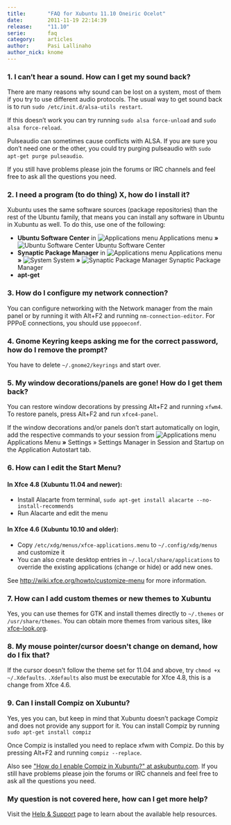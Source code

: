 ```yaml
---
title:       "FAQ for Xubuntu 11.10 Oneiric Ocelot"
date:        2011-11-19 22:14:39
release:     "11.10"
serie:       faq
category:    articles
author:      Pasi Lallinaho
author_nick: knome
---
```


### 1. I can’t hear a sound. How can I get my sound back?

There are many reasons why sound can be lost on a system, most of them if you try to use different audio protocols. The usual way to get sound back is to run `sudo /etc/init.d/alsa-utils restart`.

If this doesn’t work you can try running `sudo alsa force-unload` and `sudo alsa force-reload`.

Pulseaudio can sometimes cause conflicts with ALSA. If you are sure you don’t need one or the other, you could try purging pulseaudio with `sudo apt-get purge pulseaudio`.

If you still have problems please join the forums or IRC channels and feel free to ask all the questions you need.

### 2. I need a program (to do thing) X, how do I install it?

Xubuntu uses the same software sources (package repositories) than the rest of the Ubuntu family, that means you can install any software in Ubuntu in Xubuntu as well. To do this, use one of the following:

- **Ubuntu Software Center** in ![](/wp-content/uploads/2011/11/menu_16.png "Applications menu") Applications menu **»** ![](/wp-content/uploads/2011/11/softwarecenter_synaptic_16.png "Ubuntu Software Center") Ubuntu Software Center
- **Synaptic Package Manager** in ![](/wp-content/uploads/2011/11/menu_16.png "Applications menu") Applications menu **»** ![](/wp-content/uploads/2011/11/system_16.png "System") System **»** ![](/wp-content/uploads/2011/11/softwarecenter_synaptic_16.png "Synaptic Package Manager") Synaptic Package Manager
- **apt-get**

### 3. How do I configure my network connection?

You can configure networking with the Network manager from the main panel or by running it with Alt+F2 and running `nm-connection-editor`. For PPPoE connections, you should use `pppoeconf`.

### 4. Gnome Keyring keeps asking me for the correct password, how do I remove the prompt?

You have to delete `~/.gnome2/keyrings` and start over.

### 5. My window decorations/panels are gone! How do I get them back?

You can restore window decorations by pressing Alt+F2 and running `xfwm4`. To restore panels, press Alt+F2 and run `xfce4-panel`.

If the window decorations and/or panels don’t start automatically on login, add the respective commands to your session from ![](/wp-content/uploads/2011/11/menu_16.png "Applications menu") Applications Menu **»** Settings » Settings Manager in Session and Startup on the Application Autostart tab.

### 6. How can I edit the Start Menu?

#### In Xfce 4.8 (Xubuntu 11.04 and newer):

- Install Alacarte from terminal, `sudo apt-get install alacarte --no-install-recommends`
- Run Alacarte and edit the menu

#### In Xfce 4.6 (Xubuntu 10.10 and older):

- Copy `/etc/xdg/menus/xfce-applications.menu` to `~/.config/xdg/menus` and customize it
- You can also create desktop entries in `~/.local/share/applications` to override the existing applications (change or hide) or add new ones.

See <http://wiki.xfce.org/howto/customize-menu> for more information.

### 7. How can I add custom themes or new themes to Xubuntu

Yes, you can use themes for GTK and install themes directly to `~/.themes` or `/usr/share/themes`. You can obtain more themes from various sites, like [xfce-look.org](http://xfce-look.org/).

### 8. My mouse pointer/cursor doesn't change on demand, how do I fix that?

If the cursor doesn't follow the theme set for 11.04 and above, try `chmod +x ~/.Xdefaults`. `.Xdefaults` also must be executable for Xfce 4.8, this is a change from Xfce 4.6.

### 9. Can I install Compiz on Xubuntu?

Yes, yes you can, but keep in mind that Xubuntu doesn’t package Compiz and does not provide any support for it. You can install Compiz by running `sudo apt-get install compiz`

Once Compiz is installed you need to replace xfwm with Compiz. Do this by pressing Alt+F2 and running `compiz --replace`.

Also see ["How do I enable Compiz in Xubuntu?" at askubuntu.com](http://askubuntu.com/questions/58002/how-do-i-enable-compiz-in-xubuntu). If you still have problems please join the forums or IRC channels and feel free to ask all the questions you need.

### My question is not covered here, how can I get more help?

Visit the [Help &amp; Support](/help) page to learn about the available help resources.
